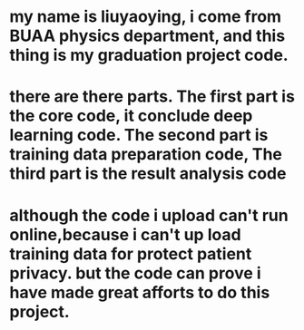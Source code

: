 # my name is liuyaoying, i come from BUAA physics department, and this thing is my graduation project code.
# there are there parts. The first part is the core code, it conclude deep learning code. The second part is training data preparation code, The third part is the result analysis code
# although the code i upload can't run online,because i can't up load training data for protect patient privacy. but the code can prove i have made great afforts to do this project.
